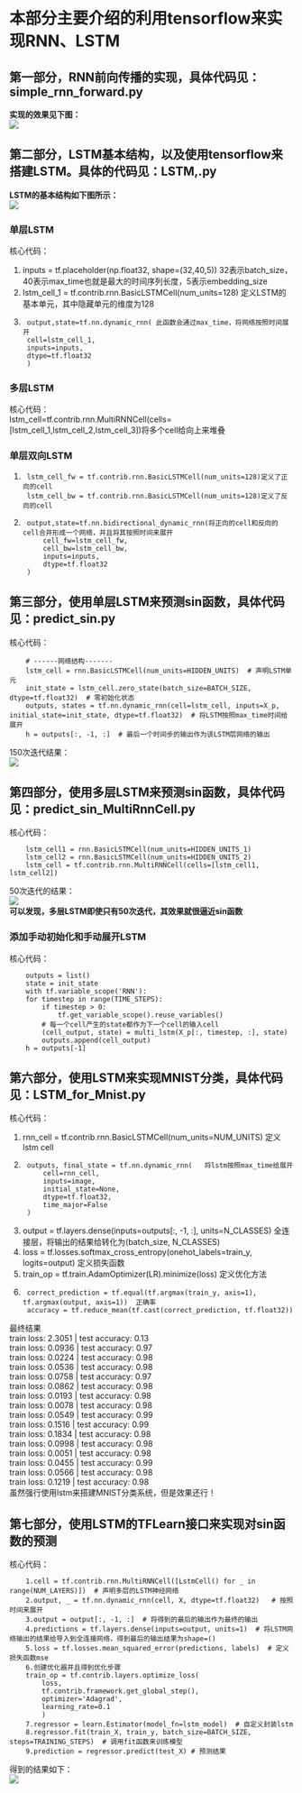 # 本部分主要介绍的利用tensorflow来实现RNN、LSTM

## 第一部分，RNN前向传播的实现，具体代码见：simple_rnn_forward.py
**实现的效果见下图：**<br>
![](https://github.com/Anosy/tensorflow_DL/blob/master/RNN/my_picture/rnn_forward.jpg)<br>

## 第二部分，LSTM基本结构，以及使用tensorflow来搭建LSTM。具体的代码见：LSTM,.py
**LSTM的基本结构如下图所示：** <br>
![](https://github.com/Anosy/tensorflow_DL/blob/master/RNN/my_picture/LSTM3.png)<br>
### 单层LSTM
核心代码：<br>
1.  inputs = tf.placeholder(np.float32, shape=(32,40,5))  32表示batch_size，40表示max_time也就是最大的时间序列长度，5表示embedding_size<br>
2.  lstm_cell_1 = tf.contrib.rnn.BasicLSTMCell(num_units=128) 定义LSTM的基本单元，其中隐藏单元的维度为128<br>
3.
        output,state=tf.nn.dynamic_rnn( 此函数会通过max_time，将网络按照时间展开
        cell=lstm_cell_1,
        inputs=inputs,
        dtype=tf.float32
        )
        
### 多层LSTM
核心代码：<br>
lstm_cell=tf.contrib.rnn.MultiRNNCell(cells=[lstm_cell_1,lstm_cell_2,lstm_cell_3])将多个cell给向上来堆叠
### 单层双向LSTM
1.
        lstm_cell_fw = tf.contrib.rnn.BasicLSTMCell(num_units=128)定义了正向的cell
        lstm_cell_bw = tf.contrib.rnn.BasicLSTMCell(num_units=128)定义了反向的cell
2.
        output,state=tf.nn.bidirectional_dynamic_rnn(将正向的cell和反向的cell合并形成一个网络，并且将其按照时间来展开
            cell_fw=lstm_cell_fw,
            cell_bw=lstm_cell_bw,
            inputs=inputs,
            dtype=tf.float32
        )

## 第三部分，使用单层LSTM来预测sin函数，具体代码见：predict_sin.py
核心代码：<br>

        # ------网络结构-------
        lstm_cell = rnn.BasicLSTMCell(num_units=HIDDEN_UNITS)  # 声明LSTM单元
        init_state = lstm_cell.zero_state(batch_size=BATCH_SIZE, dtype=tf.float32)  # 零初始化状态
        outputs, states = tf.nn.dynamic_rnn(cell=lstm_cell, inputs=X_p, initial_state=init_state, dtype=tf.float32)  # 将LSTM按照max_time时间给展开
        h = outputs[:, -1, :]  # 最后一个时间步的输出作为该LSTM层网络的输出

150次迭代结果：<br>
![](https://github.com/Anosy/tensorflow_DL/blob/master/RNN/result_picture/onelayer_lstm.png)<br>

## 第四部分，使用多层LSTM来预测sin函数，具体代码见：predict_sin_MultiRnnCell.py
核心代码：<br>

        lstm_cell1 = rnn.BasicLSTMCell(num_units=HIDDEN_UNITS_1)
        lstm_cell2 = rnn.BasicLSTMCell(num_units=HIDDEN_UNITS_2)
        lstm_cell = tf.contrib.rnn.MultiRNNCell(cells=[lstm_cell1, lstm_cell2])

50次迭代的结果：<br>
![](https://github.com/Anosy/tensorflow_DL/blob/master/RNN/result_picture/multi_lstm.png)<br>
**可以发现，多层LSTM即使只有50次迭代，其效果就很逼近sin函数**
### 添加手动初始化和手动展开LSTM
核心代码：<br>

        outputs = list()                                   
        state = init_state
        with tf.variable_scope('RNN'):
        for timestep in range(TIME_STEPS):
            if timestep > 0:
                tf.get_variable_scope().reuse_variables()
            # 每一个cell产生的state都作为下一个cell的输入cell
            (cell_output, state) = multi_lstm(X_p[:, timestep, :], state)
            outputs.append(cell_output)
        h = outputs[-1]
        
## 第六部分，使用LSTM来实现MNIST分类，具体代码见：LSTM_for_Mnist.py
核心代码：<br>
1. rnn_cell = tf.contrib.rnn.BasicLSTMCell(num_units=NUM_UNITS)  定义lstm cell<br>
2.
        outputs, final_state = tf.nn.dynamic_rnn(   将lstm按照max_time给展开
            cell=rnn_cell,
            inputs=image,
            initial_state=None,
            dtype=tf.float32,
            time_major=False
        )
3. output = tf.layers.dense(inputs=outputs[:, -1, :], units=N_CLASSES)  全连接层，将输出的结果给转化为(batch_size, N_CLASSES)<br>
4. loss = tf.losses.softmax_cross_entropy(onehot_labels=train_y, logits=output)   定义损失函数<br>
5. train_op = tf.train.AdamOptimizer(LR).minimize(loss)   定义优化方法<br>
6.
        correct_prediction = tf.equal(tf.argmax(train_y, axis=1), tf.argmax(output, axis=1))  正确率
        accuracy = tf.reduce_mean(tf.cast(correct_prediction, tf.float32))
        
最终结果<br>
train loss: 2.3051 | test accuracy: 0.13<br>
train loss: 0.0936 | test accuracy: 0.97<br>
train loss: 0.0224 | test accuracy: 0.98<br>
train loss: 0.0536 | test accuracy: 0.98<br>
train loss: 0.0758 | test accuracy: 0.97<br>
train loss: 0.0862 | test accuracy: 0.98<br>
train loss: 0.0193 | test accuracy: 0.98<br>
train loss: 0.0078 | test accuracy: 0.98<br>
train loss: 0.0549 | test accuracy: 0.99<br>
train loss: 0.1516 | test accuracy: 0.99<br>
train loss: 0.1834 | test accuracy: 0.98<br>
train loss: 0.0998 | test accuracy: 0.98<br>
train loss: 0.0051 | test accuracy: 0.98<br>
train loss: 0.0455 | test accuracy: 0.99<br>
train loss: 0.0566 | test accuracy: 0.98<br>
train loss: 0.1219 | test accuracy: 0.98<br>
虽然强行使用lstm来搭建MNIST分类系统，但是效果还行！<br>

## 第七部分，使用LSTM的TFLearn接口来实现对sin函数的预测
核心代码：<br>

        1.cell = tf.contrib.rnn.MultiRNNCell([LstmCell() for _ in range(NUM_LAYERS)])  # 声明多层的LSTM神经网络
        2.output, _ = tf.nn.dynamic_rnn(cell, X, dtype=tf.float32)   # 按照时间来展开
        3.output = output[:, -1, :]  # 将得到的最后的输出作为最终的输出
        4.predictions = tf.layers.dense(inputs=output, units=1)  # 将LSTM网络输出的结果给导入到全连接网络，得到最后的输出结果为shape=()
        5.loss = tf.losses.mean_squared_error(predictions, labels)  # 定义损失函数mse
        6.创建优化器并且得到优化步骤
        train_op = tf.contrib.layers.optimize_loss(
            loss,
            tf.contrib.framework.get_global_step(),
            optimizer='Adagrad',
            learning_rate=0.1
            )
        7.regressor = learn.Estimator(model_fn=lstm_model)  # 自定义封装lstm
        8.regressor.fit(train_X, train_y, batch_size=BATCH_SIZE, steps=TRAINING_STEPS)  # 调用fit函数来训练模型
        9.prediction = regressor.predict(test_X) # 预测结果
得到的结果如下：<br>
![](https://github.com/Anosy/tensorflow_DL/blob/master/RNN/my_picture/TFLearn_for_sin.png)


